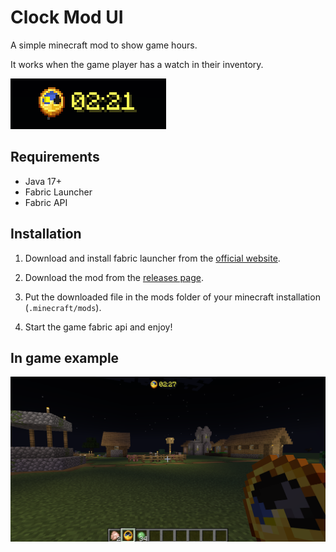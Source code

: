 # Clock Mod UI

A simple minecraft mod to show game hours.

It works when the game player has a watch in their inventory.

![simple-image](./readme/images/simple-clock-example.png)


## Requirements
- Java 17+
- Fabric Launcher
- Fabric API

## Installation

1. Download and install fabric launcher from the [official website](https://fabricmc.net/).

2. Download the mod from the [releases page](https://github.com/vmarinho22/minecraft-clock-ui/releases).

3. Put the downloaded file in the mods folder of your minecraft installation (`.minecraft/mods`).

4. Start the game fabric api and enjoy!


## In game example

![full-game-xp](./readme/images/full-game-example.png)